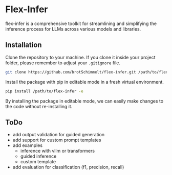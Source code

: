 # Flex-Infer

flex-infer is a comprehensive toolkit for streamlining and simplifying the inference process for LLMs across various models and libraries.

## Installation

Clone the repository to your machine. If you clone it inside your project folder, please remember to adjust your ```.gitignore``` file.

```bash
git clone https://github.com/brotSchimmelt/flex-infer.git /path/to/flex-infer
```

Install the package with pip in editable mode in a fresh virtual environment.

```bash
pip install /path/to/flex-infer -e
```

By installing the package in editable mode, we can easily make changes to the code without re-installing it.

## ToDo

- add output validation for guided generation
- add support for custom prompt templates
- add examples
  - inference with vllm or transformers
  - guided inference
  - custom template
- add evaluation for classification (f1, precision, recall)
